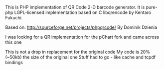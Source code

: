 This is PHP implementation of QR Code 2-D barcode generator. It is pure-php
LGPL-licensed implementation based on C libqrencode by Kentaro Fukuchi.

Based on:
http://sourceforge.net/projects/phpqrcode/
By Dominik Dzienia

I was looking for a QR implementation for the pChart fork and came across this one

This is not a drop in replacement for the original code
My code is 20% (~50kb) the size of the original one
Stuff had to go - like cache and tcpdf bindings